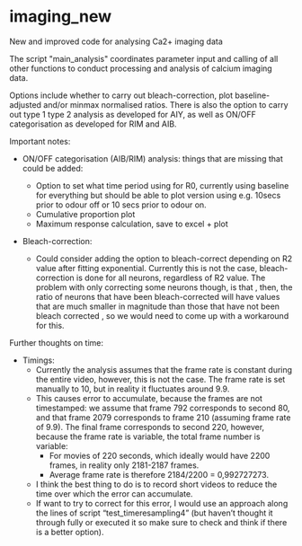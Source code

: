 # imaging_new
New and improved code for analysing Ca2+ imaging data

The script "main_analysis" coordinates parameter input and calling of all other functions to conduct processing and analysis of calcium imaging data. 

Options include whether to carry out bleach-correction, plot baseline-adjusted and/or minmax normalised ratios.
There is also the option to carry out type 1 type 2 analysis as developed for AIY, as well as ON/OFF categorisation as developed for RIM and AIB. 

Important notes: 


- ON/OFF categorisation	(AIB/RIM) analysis: things that are missing that could be added:
    - Option to set what time period using for R0, currently using baseline for everything but should be able to plot version using e.g. 10secs prior to odour off or 10 secs prior to odour on. 
    - Cumulative proportion plot
    - Maximum response calculation, save to excel +  plot

- Bleach-correction:
    - Could consider adding the option to bleach-correct depending on R2 value after fitting exponential. Currently this is not the case, bleach-correction is done for all neurons, regardless of R2 value. The problem with only correcting some neurons     though, is that , then, the ratio of neurons that have been bleach-corrected will have values that are much smaller in magnitude than those that have not been bleach corrected , so we would need to come up with a workaround for this.  




Further thoughts on time: 
  - Timings:
    - Currently the analysis assumes that the frame rate is constant during the entire video, however, this is not the case. The frame rate is set manually to 10, but in reality it fluctuates around 9.9. 
    - This causes error to accumulate, because the frames are not timestamped: we assume that frame 792 corresponds to second  80, and that frame 2079 corresponds to frame 210 (assuming frame rate of               9.9). The final frame corresponds to second 220,          however, because the frame rate is variable, the total frame number is variable:
        - For movies of 220 seconds, which ideally would have 2200 frames, in reality only 2181-2187 frames. 
        - Average frame rate is therefore 2184/2200 = 0,992727273. 
    - I think the best thing to do is to record short videos to reduce the time over which the error can accumulate. 
    - If want to try to correct for this error, I would use an approach along the lines of script “test_timeresampling4” (but haven’t thought it through fully or executed it so make sure to check and think     if there is a better option).




